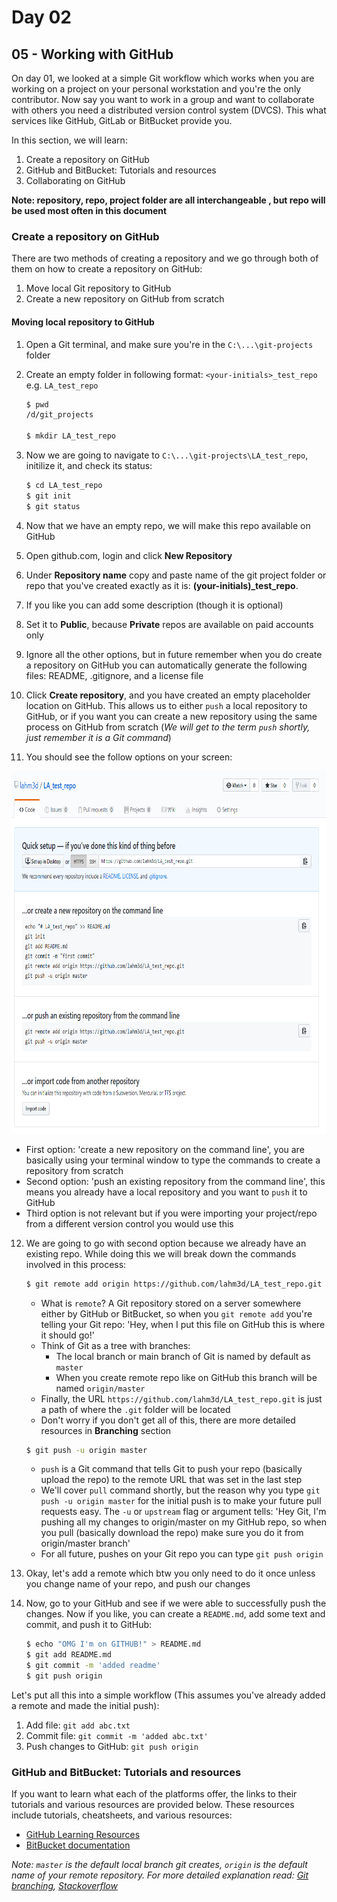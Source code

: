 # Day 02

## 05 - Working with GitHub
On day 01, we looked at a simple Git workflow which works when you are working on a project on your personal workstation and you're the only contributor. Now say you want to work in a group and want to collaborate with others you need a distributed version control system (DVCS). This what services like GitHub, GitLab or BitBucket provide you. 

In this section, we will learn:
1. Create a repository on GitHub
2. GitHub and BitBucket: Tutorials and resources
3. Collaborating on GitHub

**Note: repository, repo, project folder are all interchangeable , but repo will be used most often in this document**
### Create a repository on GitHub

There are two methods of creating a repository and we go through both of them on how to create a repository on GitHub:
1. Move local Git repository to GitHub
2. Create a new repository on GitHub from scratch

#### Moving local repository to GitHub

1. Open a Git terminal, and make sure you're in the `C:\...\git-projects` folder
2. Create an empty folder in following format: `<your-initials>_test_repo` e.g. `LA_test_repo`

    ```sh
    $ pwd
    /d/git_projects

    $ mkdir LA_test_repo
    ```
3. Now we are going to navigate to `C:\...\git-projects\LA_test_repo`, initilize it, and check its status:

    ```sh
    $ cd LA_test_repo
    $ git init
    $ git status
    ```
4. Now that we have an empty repo, we will make this repo available on GitHub
5. Open github.com, login and click **New Repository**
6. Under **Repository name** copy and paste name of the git project folder or repo that you've created exactly as it is: **(your-initials)_test_repo**. 
7. If you like you can add some description (though it is optional)
8. Set it to **Public**, because **Private** repos are available on paid accounts only 
9. Ignore all the other options, but in future remember when you do create a repository on GitHub you can automatically generate the following files: README, .gitignore, and a license file
10. Click **Create repository**, and you have created an empty placeholder location on GitHub. This allows us to either `push` a local repository to GitHub, or if you want you can create a new repository using the same process on GitHub from scratch (*We will get to the term `push` shortly, just remember it is a Git command*)
11. You should see the follow options on your screen:

<!-- ![](images/test_repo.png =600x600) -->
<img src="images/test_repo.png" height="580">

+ First option: 'create a new repository on the command line', you are basically using your terminal window to type the commands to create a repository from scratch
+ Second option: 'push an existing repository from the command line', this means you already have a local repository and you want to `push` it to GitHub
+ Third option is not relevant but if you were importing your project/repo from a different version control you would use this
12. We are going to go with second option because we already have an existing repo. While doing this we will break down the commands involved in this process:

    ```sh
    $ git remote add origin https://github.com/lahm3d/LA_test_repo.git
    ```
    + What is `remote`? A Git repository stored on a server somewhere either by GitHub or BitBucket, so when you `git remote add` you're telling your Git repo: 'Hey, when I put this file on GitHub this is where it should go!'
    + Think of Git as a tree with branches:
        + The local branch or main branch of Git is named by default as `master`
        + When you create remote repo like on GitHub this branch will be named `origin/master`
    + Finally, the URL `https://github.com/lahm3d/LA_test_repo.git` is just a path of where the `.git` folder will be located
    + Don't worry if you don't get all of this, there are more detailed resources in **Branching** section

    ```sh
    $ git push -u origin master
    ```
    + `push` is a Git command that tells Git to push your repo (basically upload the repo) to the remote URL that was set in the last step
    + We'll cover `pull` command shortly, but the reason why you type `git push -u origin master` for the initial push is to make your future pull requests easy. The `-u` or `upstream` flag or argument tells: 'Hey Git, I'm pushing all my changes to origin/master on my GitHub repo, so when you pull (basically download the repo) make sure you do it from origin/master branch'
    + For all future, pushes on your Git repo you can type `git push origin`

13. Okay, let's add a remote which btw you only need to do it once unless you change name of your repo, and push our changes

14. Now, go to your GitHub and see if we were able to successfully push the changes. Now if you like, you can create a `README.md`, add some text and commit, and push it to GitHub:

    ```sh
    $ echo "OMG I'm on GITHUB!" > README.md
    $ git add README.md
    $ git commit -m 'added readme'
    $ git push origin
    ```
Let's put all this into a simple workflow (This assumes you've already added a remote and made the initial push):
1. Add file:    `git add abc.txt`
2. Commit file:     `git commit -m 'added abc.txt'`
3. Push changes to GitHub:  `git push origin` 

### GitHub and BitBucket: Tutorials and resources

If you want to learn what each of the platforms offer, the links to their tutorials and various resources are provided below. These resources include tutorials, cheatsheets, and various resources:

+ [GitHub Learning Resources](https://services.github.com/on-demand/resources/)
+ [BitBucket documentation](https://confluence.atlassian.com/bitbucket/bitbucket-cloud-documentation-221448814.html)




*Note: `master` is the default local branch git creates, `origin` is the default name of your remote repository. For more detailed explanation read: [Git branching](https://git-scm.com/book/en/v2/Git-Branching-Branches-in-a-Nutshell), [Stackoverflow](https://stackoverflow.com/questions/18137175/in-git-what-is-the-difference-between-origin-master-vs-origin-master#18137512)*